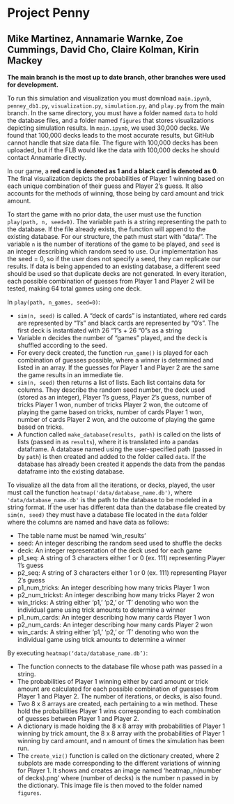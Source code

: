 # Project Penny
## Mike Martinez, Annamarie Warnke, Zoe Cummings, David Cho, Claire Kolman, Kirin Mackey

**The main branch is the most up to date branch, other branches were used for development.**

To run this simulation and visualization you must download `main.ipynb`, `penney_db1.py`, `visualization.py`, `simulation.py`, and `play.py` from the main branch. In the same directory, you must have a folder named `data` to hold the database files, and a folder named `figures` that stores visualizations depicting simulation results. In `main.ipynb`, we used 30,000 decks. We found that 100,000 decks leads to the most accurate results, but GitHub cannot handle that size data file. The figure with 100,000 decks has been uploaded, but if the FLB would like the data with 100,000 decks he should contact Annamarie directly.

In our game, a **red card is denoted as 1 and a black card is denoted as 0**. The final visualization depicts the probabilities of Player 1 winning based on each unique combination of their guess and Player 2’s guess. It also accounts for the methods of winning, those being by card amount and trick amount.

To start the game with no prior data, the user must use the function `play(path, n, seed=0)`. The variable `path` is a string representing the path to the database. If the file already exists, the function will append to the existing database. For our structure, the path must start with “data/”. The variable `n` is the number of iterations of the game to be played, and `seed` is an integer describing which random seed to use. Our implementation has the seed = 0, so if the user does not specify a seed, they can replicate our results. If data is being appended to an existing database, a different seed should be used so that duplicate decks are not generated. In every iteration, each possible combination of guesses from Player 1 and Player 2 will be tested, making 64 total games using one deck. 

In `play(path, n_games, seed=0)`:
* `sim(n, seed)` is called. A “deck of cards” is instantiated, where red cards are represented by “1’s” and black cards are represented by “0’s”. The first deck is instantiated with 26 “1”s + 26 “0”s as a string
* Variable n decides the number of “games” played, and the deck is shuffled according to the seed.
* For every deck created, the function `run_game()` is played for each combination of guesses possible, where a winner is determined and listed in an array. If the guesses for Player 1 and Player 2 are the same the game results in an immediate tie. 
* `sim(n, seed)` then returns a list of lists. Each list contains data for columns. They describe the random seed number, the deck used (stored as an integer), Player 1’s guess, Player 2’s guess, number of tricks Player 1 won, number of tricks Player 2 won, the outcome of playing the game based on tricks, number of cards Player 1 won, number of cards Player 2 won, and the outcome of playing the game based on tricks.
* A function called `make_database(results, path)` is called on the lists of lists (passed in as `results`), where it is translated into a pandas dataframe. A database named using the user-specified path (passed in by `path`) is then created and added to the folder called `data`. If the database has already been created it appends the data from the pandas dataframe into the existing database.

To visualize all the data from all the iterations, or decks, played, the user must call the function `heatmap('data/database_name.db')`, where `'data/database_name.db'` is the path to the database to be modeled in a string format. If the user has different data than the database file created by `sim(n, seed)` they must have a database file located in the `data` folder where the columns are named and have data as follows:
* The table name must be named ‘win_results’
* seed: An integer describing the random seed used to shuffle the decks
* deck: An integer representation of the deck used for each game 
* p1_seq: A string of 3 characters either 1 or 0 (ex. 111) representing Player 1’s guess
* p2_seq: A string of 3 characters either 1 or 0 (ex. 111) representing Player 2’s guess
* p1_num_tricks: An integer describing how many tricks Player 1 won
* p2_num_trickst: An integer describing how many tricks Player 2 won
* win_tricks: A string either ‘p1,’ ‘p2,’ or ‘T’ denoting who won the individual game using trick amounts to determine a winner
* p1_num_cards: An integer describing how many cards Player 1 won
* p2_num_cards: An integer describing how many cards Player 2 won
* win_cards: A string either ‘p1,’ ‘p2,’ or ‘T’ denoting who won the individual game using trick amounts to determine a winner

By executing `heatmap(‘data/database_name.db’)`:
* The function connects to the database file whose path was passed in a string.
* The probabilities of Player 1 winning either by card amount or trick amount are calculated for each possible combination of guesses from Player 1 and Player 2. The number of iterations, or decks, is also found. 
* Two 8 x 8 arrays are created, each pertaining to a win method. These hold the probabilities Player 1 wins corresponding to each combination of guesses between Player 1 and Player 2.
* A dictionary is made holding the 8 x 8 array with probabilities of  Player 1 winning by trick amount, the 8 x 8 array with the probabilities of Player 1 winning by card amount, and n amount of times the simulation has been run.
* The `create_viz()` function is called on the dictionary created, where 2 subplots are made corresponding to the different variations of winning for Player 1. It shows and creates an image named ‘heatmap_n(number of decks).png’ where (number of decks) is the number n passed in by the dictionary. This image file is then moved to the folder named `figures`.
